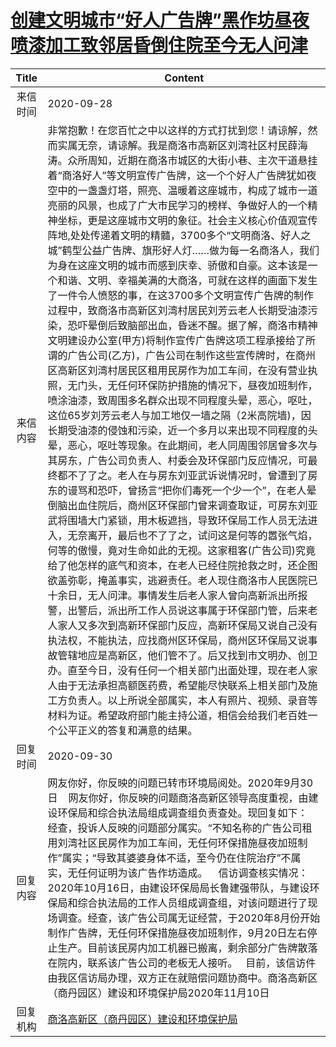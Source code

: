 # <a href="http://www.shangluo.gov.cn/zmhd/ldxxxx.jsp?urltype=leadermail.LeaderMailContentUrl&wbtreeid=1112&leadermailid=6495">创建文明城市“好人广告牌”黑作坊昼夜喷漆加工致邻居昏倒住院至今无人问津</a>
| Title |                                                                                                                                                                                                                                                                                                                                                                                                                                                                                                                                                                     Content                                                                                                                                                                                                                                                                                                                                                                                                                                                                                                                                                                     |
|:-----:|-------------------------------------------------------------------------------------------------------------------------------------------------------------------------------------------------------------------------------------------------------------------------------------------------------------------------------------------------------------------------------------------------------------------------------------------------------------------------------------------------------------------------------------------------------------------------------------------------------------------------------------------------------------------------------------------------------------------------------------------------------------------------------------------------------------------------------------------------------------------------------------------------------------------------------------------------------------------------------------------------------------------------------------------------------------------------------------------------------------------------------------------------|
| 来信时间  | 2020-09-28                                                                                                                                                                                                                                                                                                                                                                                                                                                                                                                                                                                                                                                                                                                                                                                                                                                                                                                                                                                                                                                                                                                                      |
| 来信内容  | 非常抱歉！在您百忙之中以这样的方式打扰到您！请谅解，然而实属无奈，请谅解。我是商洛市高新区刘湾社区村民薛海涛。众所周知，近期在商洛市城区的大街小巷、主次干道悬挂着“商洛好人”等文明宣传广告牌，这一个个好人广告牌犹如夜空中的一盏盏灯塔，照亮、温暖着这座城市，构成了城市一道亮丽的风景，也成了广大市民学习的榜样、争做好人的一个精神坐标，更是这座城市文明的象征。社会主义核心价值观宣传阵地,处处传递着文明的精髓，3700多个“文明商洛、好人之城”鹤型公益广告牌、旗形好人灯……做为每一名商洛人，我们为身在这座文明的城市而感到庆幸、骄傲和自豪。这本该是一个和谐、文明、幸福美满的大商洛，可就在这样的画面下发生了一件令人愤怒的事，在这3700多个文明宣传广告牌的制作过程中，致商洛市高新区刘湾村居民刘芳云老人长期受油漆污染，恐吓晕倒后致脑部出血，昏迷不醒。据了解，商洛市精神文明建设办公室(甲方)将制作宣传广告牌这项工程承接给了所谓的广告公司(乙方)，广告公司在制作这些宣传牌时，在商州区高新区刘湾村居民区租用民房作为加工车间，在没有营业执照，无门头，无任何环保防护措施的情况下，昼夜加班制作，喷涂油漆，致周围多名群众出现不同程度头晕，恶心，呕吐，这位65岁刘芳云老人与加工地仅一墙之隔（2米高院墙)，因长期受油漆的侵蚀和污染，近一个多月以来出现不同程度的头晕，恶心，呕吐等现象。在此期间，老人同周围邻居曾多次与其房东，广告公司负责人、村委会及环保部门反应情况，可最终都不了了之。老人在与房东刘亚武诉说情况时，曾遭到了房东的谩骂和恐吓，曾扬言“把你们毒死一个少一个”，在老人晕倒脑出血住院后，商州区环保部门曾来调查取证，可房东刘亚武将围墙大门紧锁，用木板遮挡，导致环保局工作人员无法进入，无奈离开，最后也不了了之，试问这是何等的嚣张气焰，何等的傲慢，竟对生命如此的无视。这家租客(广告公司)究竟给了他怎样的底气和资本，在老人已经住院抢救之时，还企图欲盖弥彰，掩盖事实，逃避责任。老人现住商洛市人民医院已十余日，无人问津。事情发生后老人家人曾向高新派出所报警，出警后，派出所工作人员说这事属于环保部门管，后来老人家人又多次到高新环保部门反应，高新环保局又说自己没有执法权，不能执法，应找商州区环保局，商州区环保局又说事故管辖地应是高新区，他们管不了。后又找到市文明办、创卫办。直至今日，没有任何一个相关部门出面处理，现在老人家人由于无法承担高额医药费，希望能尽快联系上相关部门及施工方负责人。以上所说全部属实，本人有照片、视频、录音等材料为证。希望政府部门能主持公道，相信会给我们老百姓一个公平正义的答复和满意的结果。 |
| 回复时间  | 2020-09-30                                                                                                                                                                                                                                                                                                                                                                                                                                                                                                                                                                                                                                                                                                                                                                                                                                                                                                                                                                                                                                                                                                                                      |
| 回复内容  | 网友你好，你反映的问题已转市环境局阅处。2020年9月30日    网友你好，你反映的问题商洛高新区领导高度重视，由建设环保局和综合执法局组成调查组负责查处。现回复如下：    经查，投诉人反映的问题部分属实。“不知名称的广告公司租用刘湾社区民房作为加工车间，无任何环保措施昼夜加班制作”属实；“导致其婆婆身体不适，至今仍在住院治疗”不属实，无任何证明为该广告作坊造成。    信访调查核实情况：2020年10月16日，由建设环保局局长鲁建强带队，与建设环保局和综合执法局的工作人员组成调查组，对该问题进行了现场调查。经查，该广告公司属无证经营，于2020年8月份开始制作广告牌，无任何环保措施昼夜加班制作，9月20日左右停止生产。目前该民房内加工机器已搬离，剩余部分广告牌散落在院内，联系该广告公司的老板无人接听。   目前，该信访件由我区信访局办理，双方正在就赔偿问题协商中。商洛高新区（商丹园区）建设和环境保护局2020年11月10日                                                                                                                                                                                                                                                                                                                                                                                                                                                                                                                                                                                                                                                                                                            |
| 回复机构  | <a href="../../categories/agencies/商洛高新区（商丹园区）建设和环境保护局.md">商洛高新区（商丹园区）建设和环境保护局</a>                                                                                                                                                                                                                                                                                                                                                                                                                                                                                                                                                                                                                                                                                                                                                                                                                                                                                                                                                                                                                                                              |